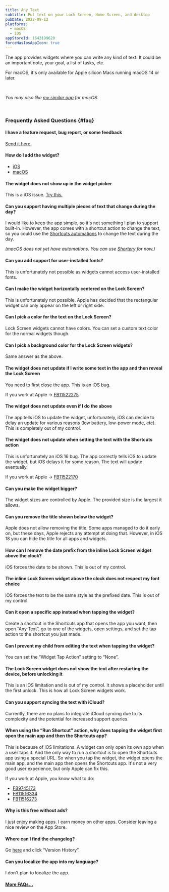 ```yaml
---
title: Any Text
subtitle: Put text on your Lock Screen, Home Screen, and desktop
pubDate: 2022-09-12
platforms:
  - macOS
  - iOS
appStoreId: 1643199620
forceHasIosAppIcon: true
---
```


The app provides widgets where you can write any kind of text. It could be an important note, your goal, a list of tasks, etc.

For macOS, it's only available for Apple silicon Macs running macOS 14 or later.

<br>

*You may also like [my similar app](https://sindresorhus.com/one-thing) for macOS.*

<br>

### Frequently Asked Questions {#faq}

#### I have a feature request, bug report, or some feedback

[Send it here.](https://sindresorhus.com/feedback?product=Any%20Text&referrer=Website-FAQ)

#### How do I add the widget?

- [iOS](https://support.apple.com/en-us/HT207122)
- [macOS](https://support.apple.com/en-gb/guide/mac-help/mchl52be5da5/mac)

#### The widget does not show up in the widget picker

This is a iOS issue. [Try this.](https://webtrickz.com/third-party-lock-screen-widgets-not-showing-ios-16/)

#### Can you support having multiple pieces of text that change during the day?

I would like to keep the app simple, so it's not something I plan to support built-in. However, the app comes with a shortcut action to change the text, so you could use the [Shortcuts automations](https://support.apple.com/en-gb/guide/shortcuts/apdfbdbd7123/7.0/ios/17.0) to change the text during the day.

*(macOS does not yet have automations. You can use [Shortery](https://apps.apple.com/app/id1594183810) for now.)*

#### Can you add support for user-installed fonts?

This is unfortunately not possible as widgets cannot access user-installed fonts.

#### Can I make the widget horizontally centered on the Lock Screen?

This is unfortunately not possible. Apple has decided that the rectangular widget can only appear on the left or right side.

#### Can I pick a color for the text on the Lock Screen?

Lock Screen widgets cannot have colors. You can set a custom text color for the normal widgets though.

#### Can I pick a background color for the Lock Screen widgets?

Same answer as the above.

#### The widget does not update if I write some text in the app and then reveal the Lock Screen

You need to first close the app. This is an iOS bug.

If you work at Apple → [FB11522275](https://github.com/feedback-assistant/reports/issues/360)

#### The widget does not update even if I do the above

The app tells iOS to update the widget, unfortunately, iOS can decide to delay an update for various reasons (low battery, low-power mode, etc). This is completely out of my control.

#### The widget does not update when setting the text with the Shortcuts action

This is unfortunately an iOS 16 bug. The app correctly tells iOS to update the widget, but iOS delays it for some reason. The text will update eventually.

If you work at Apple → [FB11522170](https://github.com/feedback-assistant/reports/issues/359)

#### Can you make the widget bigger?

The widget sizes are controlled by Apple. The provided size is the largest it allows.

#### Can you remove the title shown below the widget?

Apple does not allow removing the title. Some apps managed to do it early on, but these days, Apple rejects any attempt at doing that. However, in iOS 18 you can hide the title for all apps and widgets.

#### How can I remove the date prefix from the inline Lock Screen widget above the clock?

iOS forces the date to be shown. This is out of my control.

#### The inline Lock Screen widget above the clock does not respect my font choice

iOS forces the text to be the same style as the prefixed date. This is out of my control.

#### Can it open a specific app instead when tapping the widget?

Create a shortcut in the Shortcuts app that opens the app you want, then open “Any Text”, go to one of the widgets, open settings, and set the tap action to the shortcut you just made.

#### Can I prevent my child from editing the text when tapping the widget?

You can set the “Widget Tap Action” setting to “None”.

#### The Lock Screen widget does not show the text after restarting the device, before unlocking it

This is an iOS limitation and is out of my control. It shows a placeholder until the first unlock. This is how all Lock Screen widgets work.

#### Can you support syncing the text with iCloud?

Currently, there are no plans to integrate iCloud syncing due to its complexity and the potential for increased support queries.

#### When using the “Run Shortcut” action, why does tapping the widget first open the main app and then the Shortcuts app?

This is because of iOS limitations. A widget can only open its own app when a user taps it. And the only way to run a shortcut is to open the Shortcuts app using a special URL. So when you tap the widget, the widget opens the main app, and the main app then opens the Shortcuts app. It's not a very good user experience, but only Apple can fix this.

If you work at Apple, you know what to do:
- [FB9745173](https://github.com/feedback-assistant/reports/issues/240)
- [FB11516334](https://github.com/feedback-assistant/reports/issues/357)
- [FB11516273](https://github.com/feedback-assistant/reports/issues/356)

#### Why is this free without ads?

I just enjoy making apps. I earn money on other apps. Consider leaving a nice review on the App Store.

#### Where can I find the changelog?

Go [here](https://apps.apple.com/app/id1643199620) and click “Version History”.

#### Can you localize the app into my language?

I don't plan to localize the app.

#### [More FAQs…](/apps/faq)
